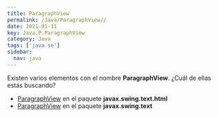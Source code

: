 ```yaml
---
title: ParagraphView
permalink: /Java/ParagraphView//
date: 2021-01-11
key: Java.P.ParagraphView
category: Java
tags: ['java se']
sidebar: 
  nav: java
---
```


Existen varios elementos con el nombre **ParagraphView**. ¿Cuál de ellas estás buscando?
<ul>
<li><a href="/Java/ParagraphView-javax-swing-text-html/">ParagraphView</a> en el paquete <strong>javax.swing.text.html</strong></li>
<li><a href="/Java/ParagraphView-javax-swing-text/">ParagraphView</a> en el paquete <strong>javax.swing.text</strong></li>
<ul>
